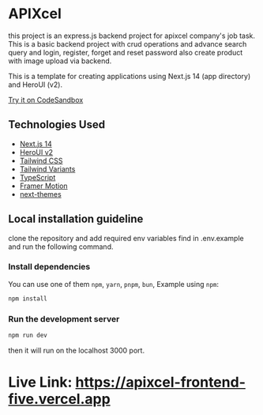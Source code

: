# APIXcel

this project is an express.js backend project for apixcel company's job task. This is a basic backend project with crud operations and advance search query and login, register, forget and reset password also create product with image upload via backend.

This is a template for creating applications using Next.js 14 (app directory) and HeroUI (v2).

[Try it on CodeSandbox](https://githubbox.com/heroui-inc/heroui/next-app-template)

## Technologies Used

- [Next.js 14](https://nextjs.org/docs/getting-started)
- [HeroUI v2](https://heroui.com/)
- [Tailwind CSS](https://tailwindcss.com/)
- [Tailwind Variants](https://tailwind-variants.org)
- [TypeScript](https://www.typescriptlang.org/)
- [Framer Motion](https://www.framer.com/motion/)
- [next-themes](https://github.com/pacocoursey/next-themes)

## Local installation guideline

clone the repository and add required env variables find in .env.example and run the following command.

### Install dependencies

You can use one of them `npm`, `yarn`, `pnpm`, `bun`, Example using `npm`:

```bash
npm install
```

### Run the development server

```bash
npm run dev
```

then it will run on the localhost 3000 port.

# Live Link: https://apixcel-frontend-five.vercel.app
